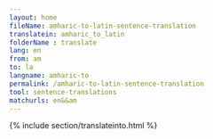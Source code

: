 ```yaml
---
layout: home
fileName: amharic-to-latin-sentence-translation
translatein: amharic_to_latin
folderName : translate
lang: en
from: am
to: la
langname: amharic-to
permalink: /amharic-to-latin-sentence-translation
tool: sentence-translations
matchurls: en&&am
---
```

{% include section/translateinto.html %}
